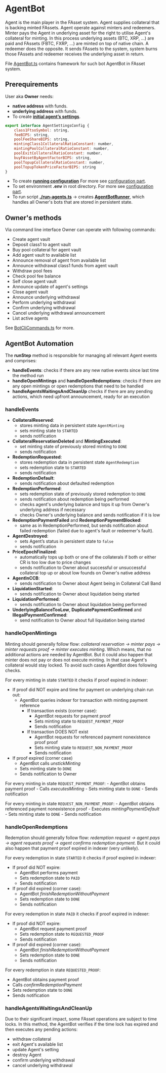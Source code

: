 # AgentBot

Agent is the main player in the FAsset system. Agent supplies collateral that is backing minted FAssets. Agent operate against minters and redeemers. Minter pays the Agent in underlying asset for the right to utilise Agent's collateral for minting. In this process underlying assets (BTC, XRP, ...) are paid and FAssets (FBTC, FXRP, ...) are minted on top of native chain.
A redeemer does the opposite. It sends FAssets to the system, system burns those FAssets and redeemer receives the underlying asset in return.

File [AgentBot.ts](../../src/actors/AgentBot.ts) contains framework for such bot AgentBot in FAsset system.

## Prerequirements

User aka **Owner** needs:

- **native address** with funds.
- **underlying address** with funds.
- To create [**initial agent’s settings**](../../src/config/BotConfig.ts).
```javascript
export interface AgentSettingsConfig {
    class1FtsoSymbol: string,
    feeBIPS: string,
    poolFeeShareBIPS: string,
    mintingClass1CollateralRatioConstant: number,
    mintingPoolCollateralRatioConstant: number,
    poolExitCollateralRatioConstant: number,
    buyFAssetByAgentFactorBIPS: string,
    poolTopupCollateralRatioConstant: number,
    poolTopupTokenPriceFactorBIPS: string
}
```
- To create [**running configuration**](../../src/config/BotConfig.ts)
For more see [configuration part](../config.md).
- To set environment **.env** in root directory.
For more see [configuration part](../config.md).
- To run script [**./run-agents.ts**](../../src/run/run-agent.ts) -> creates [**AgentBotRunner**](../../src/actors/AgentBotRunner.ts), which handles all Owner's bots that are stored in persistent state.


## Owner's methods
Via command line interface Owner can operate with following commands:

- Create agent vault
- Deposit class1 to agent vault
- Buy pool collateral for agent vault
- Add agent vault to available list
- Announce removal of agent from available list
- Announce withdrawal class1 funds from agent vault
- Withdraw pool fees
- Check pool fee balance
- Self close agent vault
- Announce update of agent's settings
- Close agent vault
- Announce underlying withdrawal
- Perform underlying withdrawal
- Confirm underlying withdrawal
- Cancel underlying withdrawal announcement
- List active agents

See [BotCliCommands.ts](../../src/cli/BotCliCommands.ts) for more.

## AgentBot Automation
The **runStep** method is responsible for managing all relevant Agent events and comprises:
- **handleEvents**: checks if there are any new native events since last time the method run
- **handleOpenMintings** and **handleOpenRedemptions**: checks if there are any open mintings or open redemptions that need to be handled
- **handleAgentsWaitingsAndCleanUp** checks if there are any pending actions, which need upfront announcement, ready for an execution

### handleEvents

- **CollateralReserved**:
    - stores minting data in persistent state `AgentMinting`
    -  sets minting state to `STARTED`
    - sends notification
- **CollateralReservationDeleted** and **MintingExecuted**:
    - set minting state of previously stored minting to `DONE`
    - sends notification
- **RedemptionRequested**:
    - stores redemption data in persistent state `AgentRedemption`
    - sets redemption state to `STARTED`
    - sends notification
- **RedemptionDefault**:
    - sends notification about defaulted redemption
- **RedemptionPerformed**:
    - sets redemption state of previously stored redemption to `DONE`
    - sends notification about redemption being performed
    - checks agent's underlying balance and tops it up from Owner's underlying address if necessary
    - checks Owner's underlying balance and sends notification if it is low
- **RedemptionPaymentFailed** and **RedemptionPaymentBlocked**:
    - same as in RedemptionPerformed, but sends notification about failed redemption (failed due to agent's fault or redeemer's fault).
- **AgentDestroyed**:
    - sets Agent’s status in persistent state to `false`
    - sends notification
- **PriceEpochFinalized**:
    - automatically tops up both or one of the collaterals if both or either CR is too low due to price changes
    - sends notification to Owner about successful or unsuccessful collateral top up or about low founds on Owner's native address
- **AgentInCCB**:
    - sends notification to Owner about Agent being in Collateral Call Band
- **LiquidationStarted**:
    - sends notification to Owner about liquidation being started
- **LiquidationPerformed**:
    - sends notification to Owner about liquidation being performed
- **UnderlyingBalanceTooLow**, **DuplicatePaymentConfirmed** and **IllegalPaymentConfirmed**:
    - send notification to Owner about full liquidation being started


### handleOpenMintings
Minting should generally follow flow: *collateral reservation -> minter pays -> minter requests proof -> minter executes minting*. Which means, that no additional actions are needed by AgentBot. But it could also happen that minter does not pay or does not execute minting. In that case Agent's collateral would stay locked. To avoid such cases AgentBot does following checks.

For every minting in state `STARTED` it checks if proof expired in indexer:
- If proof did NOT expire and time for payment on underlying chain run out:
    -   AgentBot queries indexer for transaction with minting payment reference
        -   If transaction exists (corner case):
            - AgentBot requests for payment proof
            - Sets minting state to `REQUEST_PAYMENT_PROOF`
            - Sends notification
        -   If transaction DOES NOT exist
            - AgentBot requests for referenced payment nonexistence proof proof
            - Sets minting state to `REQUEST_NON_PAYMENT_PROOF`
            - Sends notification
- If proof expired (corner case)
    - AgentBot calls *unstickMinting*
    - Sets minting state to `DONE`
    - Sends notification to Owner

For every minting in state `REQUEST_PAYMENT_PROOF`:
    - AgentBot obtains payment proof
    - Calls *executesMinting*
    - Sets minting state to `DONE`
    - Sends notification

For every minting in state `REQUEST_NON_PAYMENT_PROOF`:
    - AgentBot obtains referenced payment nonexistence proof
    - Executes *mintingPaymentDefault*
    - Sets minting state to `DONE`
    - Sends notification


### handleOpenRedemptions
Redemption should generally follow flow: *redemption request -> agent pays -> agent requests proof -> agent confirms redemption payment*.
But it could also happen that payment proof expired in indexer (very unlikely).

For every redemption in state `STARTED` it checks if proof expired in indexer:
- If proof did NOT expire:
    - AgentBot performs payment
    - Sets redemption state to `PAID`
    - Sends notification
- If proof did expired (corner case):
    - AgentBot *finishRedemptionWithoutPayment*
    - Sets redemption state to `DONE`
    - Sends notification

For every redemption in state `PAID` it checks if proof expired in indexer:
- If proof did NOT expire:
    - AgentBot request payment proof
    - Sets redemption state to `REQUESTED_PROOF`
    - Sends notification
- If proof did expired (corner case):
    - AgentBot *finishRedemptionWithoutPayment*
    - Sets redemption state to `DONE`
    - Sends notification

For every redemption in state `REQUESTED_PROOF`:
- AgentBot obtains payment proof
- Calls *confirmRedemptionPayment*
- Sets redemption state to `DONE`
- Sends notification


### handleAgentsWaitingsAndCleanUp
Due to their significant impact, some FAsset operations are subject to time locks. In this method, the AgentBot verifies if the time lock has expired and then executes any pending actions:
- withdraw collateral
- exit Agent's available list
- update Agent's setting
- destroy Agent
- confirm underlying withdrawal
- cancel underlying withdrawal